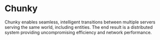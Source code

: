 # Chunky
Chunky enables seamless, intelligent transitions between multiple servers serving the same world, including entities. The end result is a distributed system providing uncompromising efficiency and network performance.
